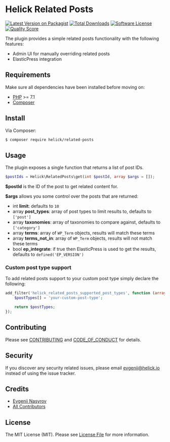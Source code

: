 # Helick Related Posts

[![Latest Version on Packagist][ico-version]][link-packagist]
[![Total Downloads][ico-downloads]][link-downloads]
[![Software License][ico-license]](LICENSE.md)
[![Quality Score][ico-code-quality]][link-code-quality]

The plugin provides a simple related posts functionality with the following features:
- Admin UI for manually overriding related posts
- ElasticPress integration

## Requirements

Make sure all dependencies have been installed before moving on:

* [PHP](http://php.net/manual/en/install.php) >= 7.1
* [Composer](https://getcomposer.org/download/)

## Install

Via Composer:

``` bash
$ composer require helick/related-posts
```

## Usage

The plugin exposes a single function that returns a list of post IDs.

``` php
$postIds = Helick\RelatedPosts\get(int $postId, array $args = []);
```

**$postId** is the ID of the post to get related content for.

**$args** allows you some control over the posts that are returned:

- int **limit**: defaults to `10`
- array **post_types**: array of post types to limit results to, defaults to `['post']`
- array **taxonomies**: array of taxonomies to compare against, defaults to `['category']`
- array **terms**: array of `WP_Term` objects, results will match these terms
- array **terms_not_in**: array of `WP_Term` objects, results will not match these terms
- bool **ep_integrate**: if true then ElasticPress is used to get the results, defaults to `defined('EP_VERSION')`

### Custom post type support

To add related posts support to your custom post type simply declare the following:

``` php
add_filter('helick_related_posts_supported_post_types', function (array $postTypes) {
    $postTypes[] = 'your-custom-post-type';

    return $postTypes;
});
```

## Contributing

Please see [CONTRIBUTING](CONTRIBUTING.md) and [CODE_OF_CONDUCT](CODE_OF_CONDUCT.md) for details.

## Security

If you discover any security related issues, please email evgenii@helick.io instead of using the issue tracker.

## Credits

- [Evgenii Nasyrov][link-author]
- [All Contributors][link-contributors]

## License

The MIT License (MIT). Please see [License File](LICENSE.md) for more information.

[ico-version]: https://img.shields.io/packagist/v/helick/related-posts.svg?style=flat-square
[ico-license]: https://img.shields.io/badge/license-MIT-brightgreen.svg?style=flat-square
[ico-code-quality]: https://img.shields.io/scrutinizer/g/helick/related-posts.svg?style=flat-square
[ico-downloads]: https://img.shields.io/packagist/dt/helick/related-posts.svg?style=flat-square

[link-packagist]: https://packagist.org/packages/helick/related-posts
[link-code-quality]: https://scrutinizer-ci.com/g/helick/related-posts
[link-downloads]: https://packagist.org/packages/helick/related-posts
[link-author]: https://github.com/nasyrov
[link-contributors]: ../../contributors
